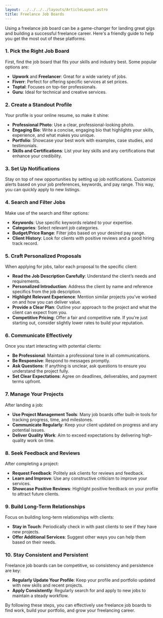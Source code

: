 ```yaml
---
layout: ../../../../layouts/ArticleLayout.astro
title: Freelance Job Boards
---
```


Using a freelance job board can be a game-changer for landing great gigs and building a successful freelance career. Here's a friendly guide to help you get the most out of these platforms.

### 1. Pick the Right Job Board

First, find the job board that fits your skills and industry best. Some popular options are:
- **Upwork** and **Freelancer**: Great for a wide variety of jobs.
- **Fiverr**: Perfect for offering specific services at set prices.
- **Toptal**: Focuses on top-tier professionals.
- **Guru**: Ideal for technical and creative services.

### 2. Create a Standout Profile

Your profile is your online resume, so make it shine:
- **Professional Photo**: Use a clear, professional-looking photo.
- **Engaging Bio**: Write a concise, engaging bio that highlights your skills, experience, and what makes you unique.
- **Portfolio**: Showcase your best work with examples, case studies, and testimonials.
- **Skills and Certifications**: List your key skills and any certifications that enhance your credibility.

### 3. Set Up Notifications

Stay on top of new opportunities by setting up job notifications. Customize alerts based on your job preferences, keywords, and pay range. This way, you can quickly apply to new listings.

### 4. Search and Filter Jobs

Make use of the search and filter options:
- **Keywords**: Use specific keywords related to your expertise.
- **Categories**: Select relevant job categories.
- **Budget/Price Range**: Filter jobs based on your desired pay range.
- **Client History**: Look for clients with positive reviews and a good hiring track record.

### 5. Craft Personalized Proposals

When applying for jobs, tailor each proposal to the specific client:
- **Read the Job Description Carefully**: Understand the client’s needs and requirements.
- **Personalized Introduction**: Address the client by name and reference specifics from the job description.
- **Highlight Relevant Experience**: Mention similar projects you’ve worked on and how you can deliver value.
- **Provide a Clear Plan**: Outline your approach to the project and what the client can expect from you.
- **Competitive Pricing**: Offer a fair and competitive rate. If you're just starting out, consider slightly lower rates to build your reputation.

### 6. Communicate Effectively

Once you start interacting with potential clients:
- **Be Professional**: Maintain a professional tone in all communications.
- **Be Responsive**: Respond to messages promptly.
- **Ask Questions**: If anything is unclear, ask questions to ensure you understand the project fully.
- **Set Clear Expectations**: Agree on deadlines, deliverables, and payment terms upfront.

### 7. Manage Your Projects

After landing a job:
- **Use Project Management Tools**: Many job boards offer built-in tools for tracking progress, time, and milestones.
- **Communicate Regularly**: Keep your client updated on progress and any potential issues.
- **Deliver Quality Work**: Aim to exceed expectations by delivering high-quality work on time.

### 8. Seek Feedback and Reviews

After completing a project:
- **Request Feedback**: Politely ask clients for reviews and feedback.
- **Learn and Improve**: Use any constructive criticism to improve your services.
- **Showcase Positive Reviews**: Highlight positive feedback on your profile to attract future clients.

### 9. Build Long-Term Relationships

Focus on building long-term relationships with clients:
- **Stay in Touch**: Periodically check in with past clients to see if they have new projects.
- **Offer Additional Services**: Suggest other ways you can help them based on their needs.

### 10. Stay Consistent and Persistent

Freelance job boards can be competitive, so consistency and persistence are key:
- **Regularly Update Your Profile**: Keep your profile and portfolio updated with new skills and recent projects.
- **Apply Consistently**: Regularly search for and apply to new jobs to maintain a steady workflow.

By following these steps, you can effectively use freelance job boards to find work, build your portfolio, and grow your freelancing career.